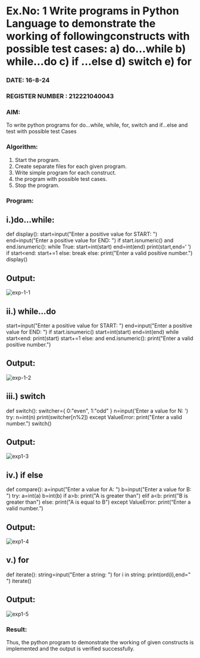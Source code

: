 # Ex.No: 1 Write programs in Python Language to demonstrate the working of followingconstructs with possible test cases: a) do…while b) while…do c) if …else d) switch e) for 

### DATE: 16-8-24                                                                         
### REGISTER NUMBER : 212221040043

### AIM:  
To write python programs for do…while, while, for, switch and if…else and test with possible test 
Cases 

### Algorithm:
1. Start the program.
2. Create separate files for each given program.
3. Write simple program for each construct.
4.  the program with possible test cases.
5. Stop the program. 
### Program:
## i.)do…while: 
def display(): 
start=input("Enter a positive value for START: ") 
end=input("Enter a positive value for END: ") 
if start.isnumeric() and end.isnumeric(): 
while True: 
start=int(start) 
end=int(end) 
print(start,end=‘ ‘) 
if start<end: 
start+=1 
else: 
break 
else: 
print("Enter a valid positive number.") display() 
## Output:
![exp-1-1](https://github.com/user-attachments/assets/f1212b6e-d89f-4911-81a6-923cc2dd3be2)

## ii.) while…do 
start=input("Enter a positive value for START: ") end=input("Enter 
a positive value for END: ") 
if 
start.isnumeric() 
start=int(start) 
end=int(end) 
while start<end: 
print(start) 
start+=1 
else: 
and end.isnumeric(): 
print("Enter a valid positive number.") 
## Output:
![exp-1-2](https://github.com/user-attachments/assets/d90072d4-a17a-4c56-87ee-684aecedc1fc)

## iii.) switch 
def switch(): 
switcher={ 
0:"even", 
1:"odd" 
} 
n=input('Enter a value for N: ') try: 
n=int(n) 
print(switcher[n%2]) 
except ValueError: 
print("Enter a valid number.") 
switch() 
## Output:
![exp1-3](https://github.com/user-attachments/assets/db56deb2-e070-4ad7-ba85-3fd500ff32a0)

## iv.) if else 
def compare(): 
a=input("Enter a value for A: ") 
b=input("Enter a value for B: ") 
try: 
a=int(a) 
b=int(b) 
if a>b: 
print("A is greater than") 
elif a<b: 
print("B is greater than") 
else: 
print("A is equal to B") 
except ValueError: 
print(“Enter a valid number.”) 
## Output:
![exp1-4](https://github.com/user-attachments/assets/60900869-df19-4e72-aec7-7869658e9d6a)

## v.) for 
def iterate(): 
string=input("Enter a string: ") for 
i in string: 
print(ord(i),end=" ") 
iterate() 
## Output:
![exp1-5](https://github.com/user-attachments/assets/188d7f3c-bf19-4dfc-b8b1-08aafb79b0f1)

### Result:
Thus, the python program to demonstrate the working of given constructs is implemented and the output is verified successfully.


